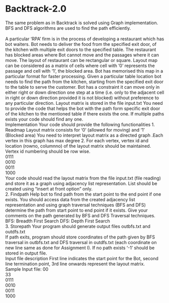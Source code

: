 # Backtrack-2.0
The same problem as in Backtrack is solved using Graph implementation. BFS and DFS algorithms are used to find the path efficiently.<br><br>
A particular ‘RPA’ firm is in the process of developing a restaurant which has bot waiters. Bot needs to deliver the food from the specified exit door, of the kitchen with multiple exit doors to the specified table.
The restaurant has blocked areas where Bot cannot move and the passages where it can move. The layout of restaurant can be rectangular or square.
Layout map can be considered as a matrix of cells where cell with ‘0’ represents the passage and cell with ‘1’, the blocked area. Bot has memorised this map in a particular format for faster processing. Given a particular table location bot needs to find the path from the kitchen, starting from the specified exit door to the table to serve the customer. Bot has a constraint it can move only in either right or down direction one step at a time (i.e. only to the adjacent cell in right or down direction provided it is not blocked) without preference to any particular direction.
Layout matrix is stored in the file input.txt
You need to provide the code that helps the bot with the path form specific exit door of the kitchen to the mentioned table if there exists the one. If multiple paths exists your code should find any one.
<br>
Implementation
Your code should provide the following functionalities 1. Readmap
Layout matrix consists for ‘0’ (allowed for moving) and ‘1’ (Blocked area)
You need to interpret layout matrix as a directed graph .Each vertex in this graph has max degree 2. For each vertex, vertex id and location (rowno, columnno) of the layout matrix should be maintained. Vertex id numbering should be row wise.<br>
0111<br>0010<br>0011<br>1000<br>
Your code should read the layout matrix from the file input.txt (file reading) and store it as a graph using adjacency list representation. List should be created using “insert at front option” only.<br>
2. Findpath
Help bot to find path from the start point to the end point if one exists.
You should access data from the created adjacency list representation and using graph traversal techniques (BFS and DFS) determine the path from start point to end point if it exists. Give your comments on the path generated by BFS and DFS Traversal techniques.
BFS: Breadth First Search
DFS: Depth First Search<br>
3. Storepath
Your program should generate output files outbfs.txt and outdfs.txt<br>
If path exits, program should store coordinates of the path given by BFS traversal in outbfs.txt and DFS traversal in outdfs.txt (each coordinate on new line same as done for Assignment I). If no path exists ‘-1’ should be stored in output file.
<br>
Input file description
First line indicates the start point for the Bot, second line termination point, 3rd line onwards represent the layout matrix.<br>
Sample Input file: 00<br>
33<br>
0111<br>
0010<br>
0011<br>
1000<br>
